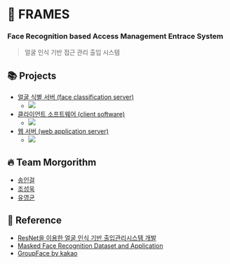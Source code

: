 # 🚪 FRAMES
### **F**ace **R**ecognition based **A**ccess **M**anagement **E**ntrace **S**ystem
> 얼굴 인식 기반 접근 관리 출입 시스템

## 📚 Projects

- [얼굴 식별 서버 (face classification server)](https://github.com/KPUMorgorithm/frames-classification-server)
  - ![](https://raw.githubusercontent.com/outstanding1301/FRAMES/master/face_classification_server.png)
- [클라이언트 소프트웨어 (client software)](https://github.com/KPUMorgorithm/frames-client)
  - ![](https://raw.githubusercontent.com/outstanding1301/FRAMES/master/client.png)
- [웹 서버 (web application server)](https://github.com/KPUMorgorithm/frames-web-server)
  - ![](https://raw.githubusercontent.com/outstanding1301/FRAMES/master/was.png)


## 🔥 Team Morgorithm

- [송인걸](https://github.com/outstanding1301)
- [조성욱](https://github.com/jo631)
- [유영균](https://github.com/YoungKyonYou)

## 🚀 Reference
- [ResNet을 이용한 얼굴 인식 기반 출입관리시스템 개발](http://koreascience.or.kr/article/JAKO201925454133857.page)
- [Masked Face Recognition Dataset and Application](https://arxiv.org/abs/2003.09093)
- [GroupFace by kakao](https://tech.kakaoenterprise.com/63)